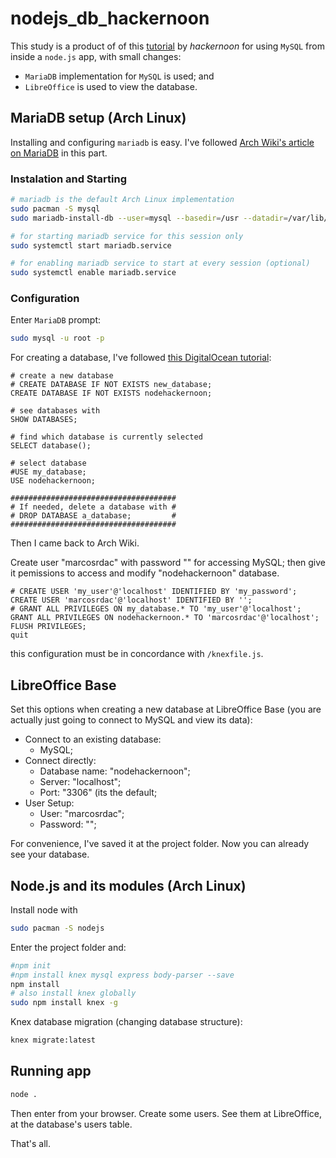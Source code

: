 # nodejs_db_hackernoon

This study is a product of of this [tutorial](https://hackernoon.com/setting-up-node-js-with-a-database-part-1-3f2461bdd77f) by *hackernoon* for using `MySQL` from inside a `node.js` app, with small changes:
  - `MariaDB` implementation for `MySQL` is used; and
  - `LibreOffice` is used to view the database.

## MariaDB setup (Arch Linux)

Installing and configuring `mariadb` is easy. I've followed [Arch Wiki's article on MariaDB](https://wiki.archlinux.org/index.php/MariaDB) in this part.


### Instalation and Starting
```sh
# mariadb is the default Arch Linux implementation
sudo pacman -S mysql
sudo mariadb-install-db --user=mysql --basedir=/usr --datadir=/var/lib/mysql

# for starting mariadb service for this session only
sudo systemctl start mariadb.service

# for enabling mariadb service to start at every session (optional)
sudo systemctl enable mariadb.service
```

### Configuration

Enter `MariaDB` prompt:
```sh
sudo mysql -u root -p
```

For creating a database, I've followed [this DigitalOcean tutorial](https://www.digitalocean.com/community/tutorials/how-to-create-and-manage-databases-in-mysql-and-mariadb-on-a-cloud-server):

```mysql
# create a new database
# CREATE DATABASE IF NOT EXISTS new_database;
CREATE DATABASE IF NOT EXISTS nodehackernoon;

# see databases with
SHOW DATABASES;

# find which database is currently selected
SELECT database();

# select database
#USE my_database;
USE nodehackernoon;

#####################################
# If needed, delete a database with #
# DROP DATABASE a_database;         #
#####################################
```

Then I came back to Arch Wiki.

Create user "marcosrdac" with password "" for accessing MySQL; then give it pemissions to access and modify "nodehackernoon" database.
```mysql
# CREATE USER 'my_user'@'localhost' IDENTIFIED BY 'my_password';
CREATE USER 'marcosrdac'@'localhost' IDENTIFIED BY '';
# GRANT ALL PRIVILEGES ON my_database.* TO 'my_user'@'localhost';
GRANT ALL PRIVILEGES ON nodehackernoon.* TO 'marcosrdac'@'localhost';
FLUSH PRIVILEGES;
quit
```

this configuration must be in concordance with `/knexfile.js`.


## LibreOffice Base

Set this options when creating a new database at LibreOffice Base (you are actually just going to connect to MySQL and view its data):

  - Connect to an existing database:
    - MySQL;
  - Connect directly:
    - Database name: "nodehackernoon";
    - Server: "localhost";
    - Port: "3306" (its the default;
  - User Setup:
    - User: "marcosrdac";
    - Password: "";

For convenience, I've saved it at the project folder. Now you can already see your database.


## Node.js and its modules (Arch Linux)

Install node with
```sh
sudo pacman -S nodejs
```

Enter the project folder and:
```sh
#npm init
#npm install knex mysql express body-parser --save
npm install
# also install knex globally
sudo npm install knex -g
```

Knex database migration (changing database structure):
```sh
knex migrate:latest
```


## Running app

```sh
node .
```

Then enter [](http://localhost:7555) from your browser. Create some users. See them at LibreOffice, at the database's users table.

That's all.
